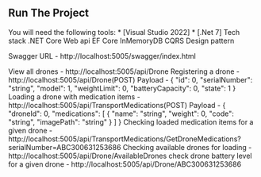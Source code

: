 ## Run The Project
You will need the following tools:
	* [Visual Studio 2022]
	* [.Net 7]
Tech stack 
	.NET Core Web api
	EF Core InMemoryDB
	CQRS Design pattern

Swagger URL - http://localhost:5005/swagger/index.html

View all drones - 
	http://localhost:5005/api/Drone
Registering a drone - 
	http://localhost:5005/api/Drone(POST)
	Payload - {
				"id": 0,
				"serialNumber": "string",
				"model": 1,
				"weightLimit": 0,
				"batteryCapacity": 0,
				"state": 1
			  }
Loading a drone with medication items - 
	http://localhost:5005/api/TransportMedications(POST)
	Payload - {
				  "droneId": 0,
				  "medications": [
					{
					  "name": "string",
					  "weight": 0,
					  "code": "string",
					  "imagePath": "string"
					}
				  ]
				}
Checking loaded medication items for a given drone - 
	http://localhost:5005/api/TransportMedications/GetDroneMedications?serialNumber=ABC300631253686
Checking available drones for loading -
	http://localhost:5005/api/Drone/AvailableDrones
check drone battery level for a given drone - 
	http://localhost:5005/api/Drone/ABC300631253686

	